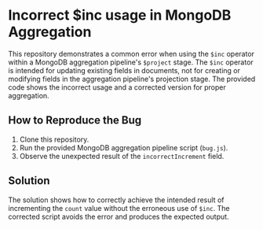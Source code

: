 # Incorrect $inc usage in MongoDB Aggregation

This repository demonstrates a common error when using the `$inc` operator within a MongoDB aggregation pipeline's `$project` stage.  The `$inc` operator is intended for updating existing fields in documents, not for creating or modifying fields in the aggregation pipeline's projection stage.  The provided code shows the incorrect usage and a corrected version for proper aggregation.

## How to Reproduce the Bug
1. Clone this repository.
2. Run the provided MongoDB aggregation pipeline script (`bug.js`).
3. Observe the unexpected result of the `incorrectIncrement` field.

## Solution
The solution shows how to correctly achieve the intended result of incrementing the `count` value without the erroneous use of `$inc`.  The corrected script avoids the error and produces the expected output.